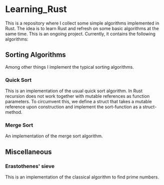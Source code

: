 # Learning_Rust
This is a repository where I collect some simple algorithms implemented in Rust. The idea is to learn Rust and refresh on some basic algorithms at the same time. This is an ongoing project. Currently, it contains the following algorithms:

## Sorting Algorithms
Among other things I implement the typical sorting algorithms.

### Quick Sort
This is an implementation of the usual quick sort algorithm. In Rust recursion does not work together with mutable references as function parameters. To circumvent this, we define a struct that takes a mutable reference upon construction and implement the sort-function as a struct-method.

### Merge Sort
An implementation of the merge sort algorithm.


## Miscellaneous

### Erastothenes' sieve
This is an implementation of the classical algorithm to find prime numbers.
